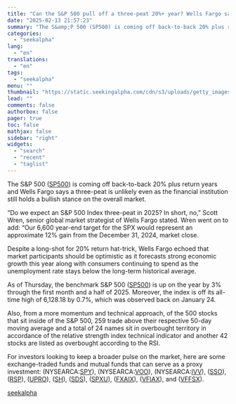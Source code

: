 ```yaml
---
title: "Can the S&P 500 pull off a three-peat 20%+ year? Wells Fargo says, 'In short, no'"
date: "2025-02-13 21:57:23"
summary: "The S&amp;P 500 (SP500) is coming off back-to-back 20% plus return years and Wells Fargo says a three-peat is unlikely even as the financial institution still holds a bullish stance on the overall market. “Do we expect an S&amp;P 500 Index three-peat in 2025? In short, no,” Scott Wren, senior..."
categories:
  - "seekalpha"
lang:
  - "en"
translations:
  - "en"
tags:
  - "seekalpha"
menu: ""
thumbnail: "https://static.seekingalpha.com/cdn/s3/uploads/getty_images/1462296278/image_1462296278.jpg"
lead: ""
comments: false
authorbox: false
pager: true
toc: false
mathjax: false
sidebar: "right"
widgets:
  - "search"
  - "recent"
  - "taglist"
---
```


The S&P 500 ([SP500](https://seekingalpha.com/symbol/SP500 "S&P 500 Index")) is coming off back-to-back 20% plus return years and Wells Fargo says a three-peat is unlikely even as the financial institution still holds a bullish stance on the overall market.

“Do we expect an S&P 500 Index three-peat in 2025? In short, no,” Scott Wren, senior global market strategist of Wells Fargo stated. Wren went on to add: “Our 6,600 year-end target for the SPX would represent an approximate 12% gain from the December 31, 2024, market close.

Despite a long-shot for 20% return hat-trick, Wells Fargo echoed that market participants should be optimistic as it forecasts strong economic growth this year along with consumers continuing to spend as the unemployment rate stays below the long-term historical average.

As of Thursday, the benchmark S&P 500 ([SP500](https://seekingalpha.com/symbol/SP500 "S&P 500 Index")) is up on the year by 3% through the first month and a half of 2025. Moreover, the index is off its all-time high of 6,128.18 by 0.7%, which was observed back on January 24.

Also, from a more momentum and technical approach, of the 500 stocks that sit inside of the S&P 500, 259 trade above their respective 50-day moving average and a total of 24 names sit in overbought territory in accordance of the relative strength index technical indicator and another 42 stocks are listed as overbought according to the RSI.

For investors looking to keep a broader pulse on the market, here are some exchange-traded funds and mutual funds that can serve as a proxy investment: (NYSEARCA:[SPY](https://seekingalpha.com/symbol/SPY "SPDR® S&P 500® ETF Trust")), (NYSEARCA:[VOO](https://seekingalpha.com/symbol/VOO "Vanguard S&P 500 ETF")), (NYSEARCA:[IVV](https://seekingalpha.com/symbol/IVV "iShares Core S&P 500 ETF")), ([SSO](https://seekingalpha.com/symbol/SSO "ProShares Trust - ProShares Ultra S&P500")), ([RSP](https://seekingalpha.com/symbol/RSP "Invesco S&P 500 Equal Weight ETF")), ([UPRO](https://seekingalpha.com/symbol/UPRO "ProShares Trust - ProShares UltraPro S&P500")), ([SH](https://seekingalpha.com/symbol/SH "ProShares Short S&P 500 ETF")), ([SDS](https://seekingalpha.com/symbol/SDS "ProShares UltraShort S&P 500 ETF")), ([SPXU](https://seekingalpha.com/symbol/SPXU "ProShares UltraPro Short S&P 500 ETF")), ([FXAIX](https://seekingalpha.com/symbol/FXAIX "Fidelity 500 Index Fund Other")), ([VFIAX](https://seekingalpha.com/symbol/VFIAX "Vanguard 500 Index Fund Inst")), and ([VFFSX](https://seekingalpha.com/symbol/VFFSX "Vanguard 500 Index Fund Inst")).

[seekalpha](https://seekingalpha.com/news/4407913-can-the-sp-500-pull-off-a-three-peat-20-year-wells-fargo-says-in-short-no)
